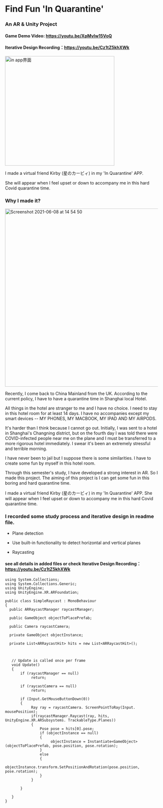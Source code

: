# Find Fun 'In Quarantine'
### An AR & Unity Project


#### Game Demo Video: https://youtu.be/XpMvlw15VoQ


#### Iterative Design Recording：https://youtu.be/Cz1tZ5khXWk

<img width="360" alt="in app界面" src="https://user-images.githubusercontent.com/69792837/121137371-29013b80-c869-11eb-8f4b-4229fc134273.png">


I made a virtual friend Kirby (星のカービィ) in my 'In Quarantine' APP.

She will appear when I feel upset or down to accompany me in this hard Covid quarantine time.







### Why I made it?



<img width="585" alt="Screenshot 2021-06-08 at 14 54 50" src="https://user-images.githubusercontent.com/69792837/121137712-85fcf180-c869-11eb-8844-1c68c63e251d.png">



Recently, I come back to China Mainland from the UK. According to the current policy, I have to have a quarantine time in Shanghai local Hotel. 


All things in the hotel are stranger to me and I have no choice. I need to stay in this hotel room for at least 14 days. I have no accompanies except my smart devices -- MY PHONES, MY MACBOOK, MY IPAD AND MY AIRPODS. 

It's harder than I think because I cannot go out. Initially, I was sent to a hotel in Shanghai's Changning district, but on the fourth day I was told there were COVID-infected people near me on the plane and I must be transferred to a more rigorous hotel immediately. I swear it's been an extremely stressful and terrible morning. 

I have never been to jail but I suppose there is some similarities. I have to create some fun by myself in this hotel room.

Through this semester's study, I have developed a strong interest in AR. So I made this project. The aiming of this project is I can get some fun in this boring and hard quarantine time. 

I made a virtual friend Kirby (星のカービィ) in my 'In Quarantine' APP. She will appear when I feel upset or down to accompany me in this hard Covid quarantine time.




### I recorded some study process and iterative design in readme file.

* Plane detection

* Use built-in functionality to detect horizontal and vertical planes

* Raycasting


#### see all details in added files or check Iterative Design Recording：https://youtu.be/Cz1tZ5khXWk



 ``` 
using System.Collections;
using System.Collections.Generic;
using UnityEngine;
using UnityEngine.XR.ARFoundation;

public class SimpleRaycast : MonoBehaviour
{
   public ARRaycastManager raycastManager;

   public GameObject objectToPlacePrefab;

   public Camera raycastCamera;

   private GameObject objectInstance;

   private List<ARRaycastHit> hits = new List<ARRaycastHit>();



    // Update is called once per frame
    void Update()
    {
        if (raycastManager == null)
             return;

        if (raycastCamera == null)
             return;

        if (Input.GetMouseButtonDown(0))
        {
             Ray ray = raycastCamera. ScreenPointToRay(Input. mousePosition);
             if(raycastManager.Raycast(ray, hits, UnityEngine.XR.ARSubsystems. TrackableType.Planes))
             {
                 Pose pose = hits[0].pose;
                 if (objectInstance == null)
                 {
                      objectInstance = Instantiate<GameObject>(objectToPlacePrefab, pose.position, pose.rotation);
                 }
                 else
                 {
                     objectInstance.transform.SetPositionAndRotation(pose.position, pose.rotation);
                 }
             }

        }
         
    }
}


 ``` 

